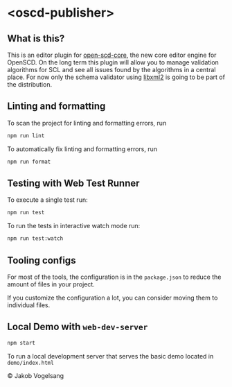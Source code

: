 # \<oscd-publisher>

## What is this?

This is an editor plugin for [open-scd-core](https://github.com/openscd/open-scd-core#readme), the new core editor engine for OpenSCD. On the long term this plugin will allow you to manage validation algorithms for SCL and see all issues found by the algorithms in a central place. For now only the schema validator using [libxml2](https://github.com/openscd/xmlvalidate.js) is going to be part of the distribution.

## Linting and formatting

To scan the project for linting and formatting errors, run

```bash
npm run lint
```

To automatically fix linting and formatting errors, run

```bash
npm run format
```

## Testing with Web Test Runner

To execute a single test run:

```bash
npm run test
```

To run the tests in interactive watch mode run:

```bash
npm run test:watch
```

## Tooling configs

For most of the tools, the configuration is in the `package.json` to reduce the amount of files in your project.

If you customize the configuration a lot, you can consider moving them to individual files.

## Local Demo with `web-dev-server`

```bash
npm start
```

To run a local development server that serves the basic demo located in `demo/index.html`

&copy; Jakob Vogelsang
